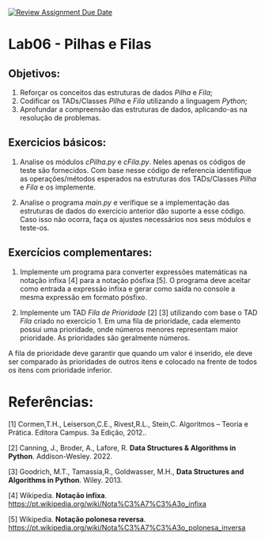 [![Review Assignment Due Date](https://classroom.github.com/assets/deadline-readme-button-22041afd0340ce965d47ae6ef1cefeee28c7c493a6346c4f15d667ab976d596c.svg)](https://classroom.github.com/a/6ojijFv1)
# Lab06 - Pilhas e Filas 

## Objetivos:

1. Reforçar os conceitos das estruturas de dados *Pilha* e *Fila*;
2. Codificar os TADs/Classes *Pilha* e *Fila* utilizando a linguagem *Python*;
3. Aprofundar a compreensão das estruturas de dados, aplicando-as na resolução de problemas. 

## Exercicios básicos: 

1. Analise os módulos *cPilha.py* e *cFila.py*. Neles apenas os códigos de teste são fornecidos. 
Com base nesse código de referencia identifique as operações/métodos esperados na estruturas dos TADs/Classes *Pilha* 
e *Fila* e os implemente. 

2. Analise o programa *main.py* e verifique se a implementação das estruturas de dados do exercicio anterior dão 
suporte a esse código. Caso isso não ocorra, faça os ajustes necessários nos seus módulos e teste-os.

## Exercícios complementares:

1. Implemente um programa para converter expressões matemáticas na notação infixa [4] para a notação pósfixa [5]. 
O programa deve aceitar como entrada a expressão infixa e gerar como saída no console a mesma expressão em 
formato pósfixo. 

2.  Implemente um TAD *Fila de Prioridade* [2] [3] utilizando com base o TAD *Fila* criado no exercicio 1. Em uma fila de prioridade, cada elemento possui uma prioridade, onde números menores representam maior prioridade. As prioridades são geralmente números.

A fila de prioridade deve garantir que quando um valor é inserido, ele deve ser comparado às prioridades de 
outros itens e colocado na frente de todos os itens com prioridade inferior.


# Referências:

[1] Cormen,T.H., Leiserson,C.E., Rivest,R.L., Stein,C. Algoritmos – Teoria e Prática. Editora Campus. 3a Edição, 2012..

[2] Canning, J., Broder, A., Lafore, R. **Data Structures & Algorithms in Python**. Addison-Wesley. 2022. 

[3] Goodrich, M.T., Tamassia,R., Goldwasser, M.H., **Data Structures and Algorithms in Python**. Wiley. 2013.

[4] Wikipedia. **Notação infixa**. https://pt.wikipedia.org/wiki/Nota%C3%A7%C3%A3o_infixa

[5] Wikipedia. **Notação polonesa reversa**. https://pt.wikipedia.org/wiki/Nota%C3%A7%C3%A3o_polonesa_inversa

